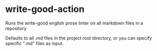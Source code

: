 # write-good-action
Runs the write-good english prose linter on all markdown files in a repository

Defaults to all .md files in the project root directory, or you can specify
specific ".md" files as input.
